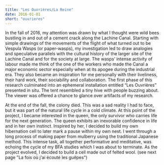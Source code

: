 ```yaml
---
title: "Les Ouvrières/La Reine"
date: 2016-01-01
short: "ouvrieres"
---
```

In the fall of 2016, my attention was drawn by what I thought were wild bees bustling in and out of a cement crack along the Lachine Canal. Starting with simple drawings of the movements of the flight of what turned out to be Vespula Wasps (or paper-wasps), my investigation led to draw analogies and speculative parallels with the cultural history of the larger site of the Lachine Canal and for the society at large. The wasps’ intense activity of labour made me think of the one of the workers who made the Canal a major economic sector especially when at its apogee during the industrial era. They also became an inspiration for me personally  with their liveliness, their hard work, their sociability and collaboration. The first phase of this research culminated into an ephemeral installation entitled “Les Ouvrières” presented in situ. The tent resembled a tiny hive with people buzzing about. The viewer was offered a chance to glance over artifacts of my research. 

At the end of the fall, the colony died. This was a sad reality I had to face, but it was part  of the natural life cycle in a cold climate. At this point of the project,  I became interested in the queen, the only survivor who carries life for the next generation. The queen exhibits an inexorable confidence in life and in her own instinct. Inspired by her, I decided to build my own hibernation cell to later mark a pause within my own nest. I went through a long process of making paper from mulberry using the traditional Japanese method. This intense task, all together performative and meditative, was echoing the cycle of my BFA studies which I was about to terminate. As the project evolved, I decided to build a cell made out of felted wool. (see next page "La fois où j'ai écouté les guêpes")